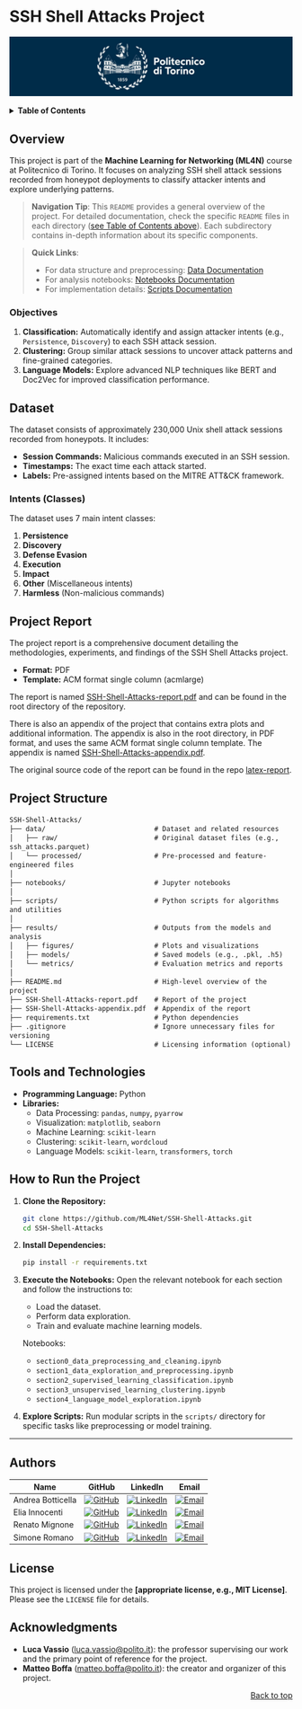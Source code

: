 # SSH Shell Attacks Project

![polito](resources/logo_polito.jpg)

<!-- TODO: add badges ? -->

<!-- ## Table of Contents -->

<details closed>
<summary><b>Table of Contents</b></summary>
 
&nbsp;• [Overview](#overview) <br>
&nbsp;• [Dataset](#dataset) <br>
&nbsp;• [Project Structure](#project-structure) <br>
&nbsp;• [Tools and Technologies](#tools-and-technologies) <br>
&nbsp;• [How to Run the Project](#how-to-run-the-project) <br>
&nbsp;• [Detailed Documentation](#detailed-documentation) <br>
&nbsp;&nbsp;&nbsp;&nbsp;&nbsp;• [Data Directory](data/README.md) <br>
&nbsp;&nbsp;&nbsp;&nbsp;&nbsp;• [Notebooks Directory](notebooks/README.md) <br>
&nbsp;&nbsp;&nbsp;&nbsp;&nbsp;• [Results Directory](results/README.md) <br>
&nbsp;&nbsp;&nbsp;&nbsp;&nbsp;• [Scripts Directory](scripts/README.md) <br>
&nbsp;&nbsp;&nbsp;&nbsp;&nbsp;• [Tests Directory](tests/README.md) <br>
&nbsp;• [Authors](#authors) <br>
&nbsp;• [License](#license) <br>
&nbsp;• [Acknowledgments](#acknowledgments) <br>

<div align="right">
<i>Last updated: January 2025</i>
</div>

</details>


## Overview

This project is part of the **Machine Learning for Networking (ML4N)** course at Politecnico di Torino. It focuses on analyzing SSH shell attack sessions recorded from honeypot deployments to classify attacker intents and explore underlying patterns.

> **Navigation Tip**: This `README` provides a general overview of the project. For detailed documentation, check the specific `README` files in each directory ([see Table of Contents above](#table-of-contents)). Each subdirectory contains in-depth information about its specific components.
 
> **Quick Links**:
> - For data structure and preprocessing: [Data Documentation](data/README.md)
> - For analysis notebooks: [Notebooks Documentation](notebooks/README.md)
> - For implementation details: [Scripts Documentation](scripts/README.md)

### Objectives

1. **Classification:** Automatically identify and assign attacker intents (e.g., `Persistence`, `Discovery`) to each SSH attack session.
2. **Clustering:** Group similar attack sessions to uncover attack patterns and fine-grained categories.
3. **Language Models:** Explore advanced NLP techniques like BERT and Doc2Vec for improved classification performance.

## Dataset

The dataset consists of approximately 230,000 Unix shell attack sessions recorded from honeypots. It includes:

- **Session Commands:** Malicious commands executed in an SSH session.
- **Timestamps:** The exact time each attack started.
- **Labels:** Pre-assigned intents based on the MITRE ATT&CK framework.

### Intents (Classes)

The dataset uses 7 main intent classes:

1. **Persistence**
2. **Discovery**
3. **Defense Evasion**
4. **Execution**
5. **Impact**
6. **Other** (Miscellaneous intents)
7. **Harmless** (Non-malicious commands)

## Project Report

The project report is a comprehensive document detailing the methodologies, experiments, and findings of the SSH Shell Attacks project.

- **Format:** PDF
- **Template:** ACM format single column (acmlarge)

The report is named [SSH-Shell-Attacks-report.pdf](SSH-Shell-Attacks-report.pdf) and can be found in the root directory of the repository.

There is also an appendix of the project that contains extra plots and additional information. The appendix is also in the root directory, in PDF format, and uses the same ACM format single column template. The appendix is named [SSH-Shell-Attacks-appendix.pdf](SSH-Shell-Attacks-appendix.pdf).

The original source code of the report can be found in the repo [latex-report](https://github.com/ML4Net/latex-report).

## Project Structure

```plaintext
SSH-Shell-Attacks/
├── data/                           # Dataset and related resources
│   ├── raw/                        # Original dataset files (e.g., ssh_attacks.parquet)
│   └── processed/                  # Pre-processed and feature-engineered files
│
├── notebooks/                      # Jupyter notebooks
│
├── scripts/                        # Python scripts for algorithms and utilities
│
├── results/                        # Outputs from the models and analysis
│   ├── figures/                    # Plots and visualizations
│   ├── models/                     # Saved models (e.g., .pkl, .h5)
│   └── metrics/                    # Evaluation metrics and reports
│
├── README.md                       # High-level overview of the project
├── SSH-Shell-Attacks-report.pdf    # Report of the project
├── SSH-Shell-Attacks-appendix.pdf  # Appendix of the report
├── requirements.txt                # Python dependencies
├── .gitignore                      # Ignore unnecessary files for versioning
└── LICENSE                         # Licensing information (optional)
```

## Tools and Technologies

- **Programming Language:** Python
- **Libraries:**
  - Data Processing: `pandas`, `numpy`, `pyarrow`
  - Visualization: `matplotlib`, `seaborn`
  - Machine Learning: `scikit-learn`
  - Clustering: `scikit-learn`, `wordcloud`
  - Language Models: `scikit-learn`, `transformers`, `torch`

## How to Run the Project

1. **Clone the Repository:**

   ```bash
   git clone https://github.com/ML4Net/SSH-Shell-Attacks.git
   cd SSH-Shell-Attacks
   ```

2. **Install Dependencies:**

   ```bash
   pip install -r requirements.txt
   ```

3. **Execute the Notebooks:**
   Open the relevant notebook for each section and follow the instructions to:

   - Load the dataset.
   - Perform data exploration.
   - Train and evaluate machine learning models.

   Notebooks:
   - `section0_data_preprocessing_and_cleaning.ipynb`
   - `section1_data_exploration_and_preprocessing.ipynb`
   - `section2_supervised_learning_classification.ipynb`
   - `section3_unsupervised_learning_clustering.ipynb`
   - `section4_language_model_exploration.ipynb`

4. **Explore Scripts:**
   Run modular scripts in the `scripts/` directory for specific tasks like preprocessing or model training.

---

## Authors

| Name              | GitHub                                                                                                               | LinkedIn                                                                                                                                  | Email                                                                                                            |
| ----------------- | -------------------------------------------------------------------------------------------------------------------- | ----------------------------------------------------------------------------------------------------------------------------------------- | ---------------------------------------------------------------------------------------------------------------- |
| Andrea Botticella | [![GitHub](https://img.shields.io/badge/GitHub-Profile-informational?logo=github)](https://github.com/Botti01)       | [![LinkedIn](https://img.shields.io/badge/LinkedIn-Profile-blue?logo=linkedin)](https://www.linkedin.com/in/andrea-botticella-353169293/) | [![Email](https://img.shields.io/badge/Email-Send-blue?logo=gmail)](mailto:andrea.botticella@studenti.polito.it) |
| Elia Innocenti    | [![GitHub](https://img.shields.io/badge/GitHub-Profile-informational?logo=github)](https://github.com/eliainnocenti) | [![LinkedIn](https://img.shields.io/badge/LinkedIn-Profile-blue?logo=linkedin)](https://www.linkedin.com/in/eliainnocenti/)               | [![Email](https://img.shields.io/badge/Email-Send-blue?logo=gmail)](mailto:elia.innocenti@studenti.polito.it)    |
| Renato Mignone    | [![GitHub](https://img.shields.io/badge/GitHub-Profile-informational?logo=github)](https://github.com/RenatoMignone) | [![LinkedIn](https://img.shields.io/badge/LinkedIn-Profile-blue?logo=linkedin)](https://www.linkedin.com/in/renato-mignone/)              | [![Email](https://img.shields.io/badge/Email-Send-blue?logo=gmail)](mailto:renato.mignone@studenti.polito.it)    |
| Simone Romano     | [![GitHub](https://img.shields.io/badge/GitHub-Profile-informational?logo=github)](https://github.com/sroman0)       | [![LinkedIn](https://img.shields.io/badge/LinkedIn-Profile-blue?logo=linkedin)](https://www.linkedin.com/in/simone-romano-383277307/)     | [![Email](https://img.shields.io/badge/Email-Send-blue?logo=gmail)](mailto:simone.romano2@studenti.polito.it)    |

## License

This project is licensed under the **[appropriate license, e.g., MIT License]**. Please see the `LICENSE` file for details.

## Acknowledgments

- **Luca Vassio** ([luca.vassio@polito.it](mailto:luca.vassio@polito.it)): the professor supervising our work and the primary point of reference for the project.
- **Matteo Boffa** ([matteo.boffa@polito.it](mailto:matteo.boffa@polito.it)): the creator and organizer of this project.

<div align="right">
<a href="#top">Back to top</a>
</div>
